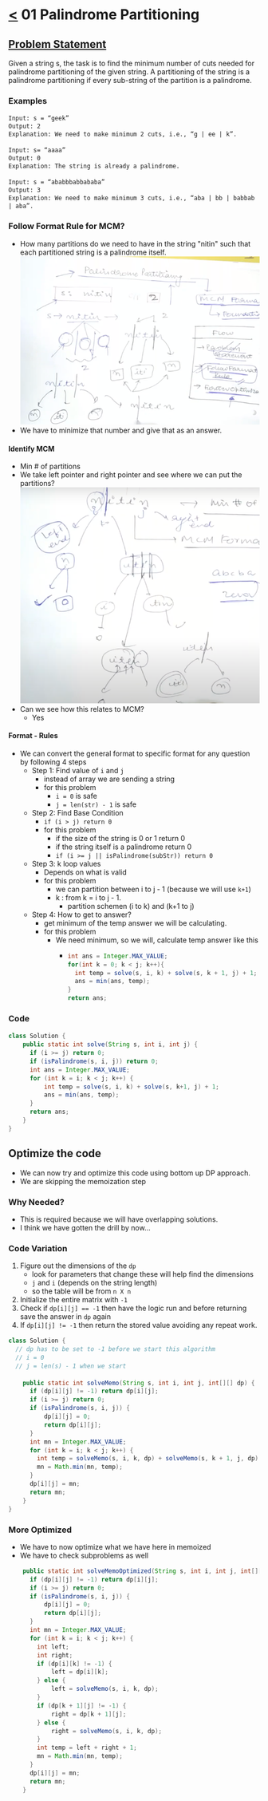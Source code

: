 # [<](../Readme.md) 01 Palindrome Partitioning

## [Problem Statement](https://www.geeksforgeeks.org/palindrome-partitioning-dp-17/)
Given a string s, the task is to find the minimum number of cuts needed for palindrome partitioning of the given string. A partitioning of the string is a palindrome partitioning if every sub-string of the partition is a palindrome.

### Examples
```text
Input: s = “geek” 
Output: 2 
Explanation: We need to make minimum 2 cuts, i.e., “g | ee | k”.

Input: s= “aaaa” 
Output: 0 
Explanation: The string is already a palindrome.

Input: s = “ababbbabbababa” 
Output: 3
Explanation: We need to make minimum 3 cuts, i.e., “aba | bb | babbab | aba”.
```

### Follow Format Rule for MCM?
- How many partitions do we need to have in the string "nitin" such that each partitioned string is a palindrome itself.
![img.png](img.png)
- We have to minimize that number and give that as an answer.

#### Identify MCM 
- Min # of partitions
- We take left pointer and right pointer and see where we can put the partitions?
![img_1.png](img_1.png)
- Can we see how this relates to MCM?
  - Yes

#### Format - Rules
- We can convert the general format to specific format for any question by following 4 steps
  - Step 1: Find value of `i` and `j`
    - instead of array we are sending a string
    - for this problem
      - `i = 0` is safe
      - `j = len(str) - 1` is safe
  - Step 2: Find Base Condition
    - ```if (i > j) return 0```
    - for this problem
      - if the size of the string is 0 or 1 return 0
      - if the string itself is a palindrome return 0
      - `if (i >= j || isPalindrome(subStr)) return 0`
  - Step 3: k loop values
    - Depends on what is valid
    - for this problem
      - we can partition between i to j - 1 (because we will use `k+1`)
      - k : from k = i to j - 1.
        - partition schemen (i to k) and (k+1 to j)
  - Step 4: How to get to answer?
    - get minimum of the temp answer we will be calculating.
    - for this problem
      - We need minimum, so we will, calculate temp answer like this
        - ```java
          int ans = Integer.MAX_VALUE;
          for(int k = 0; k < j; k++){
            int temp = solve(s, i, k) + solve(s, k + 1, j) + 1; // 1 is to calculate
            ans = min(ans, temp);
          }
          return ans;
          ```


### Code
```java
class Solution {
    public static int solve(String s, int i, int j) {
      if (i >= j) return 0;
      if (isPalindrome(s, i, j)) return 0;
      int ans = Integer.MAX_VALUE;
      for (int k = i; k < j; k++) {
          int temp = solve(s, i, k) + solve(s, k+1, j) + 1;
          ans = min(ans, temp);
      }
      return ans;
    }
}
```

## Optimize the code
- We can now try and optimize this code using bottom up DP approach.
- We are skipping the memoization step

### Why Needed?
- This is required because we will have overlapping solutions.
- I think we have gotten the drill by now...

### Code Variation
1. Figure out the dimensions of the `dp`
   - look for parameters that change these will help find the dimensions 
   - `j` and `i` (depends on the string length)
   - so the table will be from `n X n`
2. Initialize the entire matrix with `-1`
3. Check if `dp[i][j] == -1` then have the logic run and before returning save the answer in `dp` again
4. If `dp[i][j] != -1` then return the stored value avoiding any repeat work.

```java
class Solution {
  // dp has to be set to -1 before we start this algorithm
  // i = 0
  // j = len(s) - 1 when we start
  
    public static int solveMemo(String s, int i, int j, int[][] dp) {
      if (dp[i][j] != -1) return dp[i][j];
      if (i >= j) return 0;
      if (isPalindrome(s, i, j)) {
          dp[i][j] = 0;
          return dp[i][j];
      }
      int mn = Integer.MAX_VALUE;
      for (int k = i; k < j; k++) {
        int temp = solveMemo(s, i, k, dp) + solveMemo(s, k + 1, j, dp) + 1;
        mn = Math.min(mn, temp);
      }
      dp[i][j] = mn;
      return mn;
    }
}
```

### More Optimized
- We have to now optimize what we have here in memoized
- We have to check subproblems as well
```java
    public static int solveMemoOptimized(String s, int i, int j, int[][] dp) {
      if (dp[i][j] != -1) return dp[i][j];
      if (i >= j) return 0;
      if (isPalindrome(s, i, j)) {
          dp[i][j] = 0;
          return dp[i][j];
      }
      int mn = Integer.MAX_VALUE;
      for (int k = i; k < j; k++) {
        int left;
        int right;
        if (dp[i][k] != -1) {
            left = dp[i][k];
        } else {
            left = solveMemo(s, i, k, dp);
        }
        if (dp[k + 1][j] != -1) {
            right = dp[k + 1][j];
        } else {
            right = solveMemo(s, i, k, dp);
        }
        int temp = left + right + 1;
        mn = Math.min(mn, temp);
      }
      dp[i][j] = mn;
      return mn;
    }
```